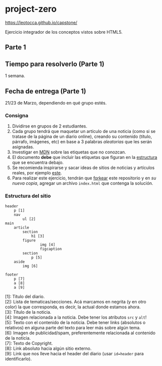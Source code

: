 # project-zero

https://leotocca.github.io/capstone/

Ejercicio integrador de los conceptos vistos sobre HTML5.

## Parte 1

## Tiempo para resolverlo (Parte 1)

1 semana.

## Fecha de entrega (Parte 1)

21/23 de Marzo, dependiendo en qué grupo estés.

### Consigna

1. Dividirse en grupos de 2 estudiantes. 
2. Cada grupo tendrá que maquetar un artículo de una noticia (como si se tratase de la página de un diario online), creando su contenido (título, párrafo, imágenes, etc) en base a 3 palabras *aleatorias* que les serán asignadas. 
3. Investigar en [MDN](https://developer.mozilla.org/en-US/) sobre las etiquetas que no conozcan.
4. El documento **debe** que incluir las etiquetas que figuran en la [estructura](#estructura-del-sitio) que se encuentra debajo.
5. Se recomienda inspirarse y sacar ideas de sitios de noticias y artículos reales, por ejemplo [este](https://www.lanacion.com.ar/buenos-aires/los-portenos-eligieron-luccianos-como-mejor-heladeria-nid2229133).
6. Para realizar este ejercicio, tendrán que [forkear](https://help.github.com/en/articles/fork-a-repo) este repositorio y en *su nueva copia*, agregar un archivo `index.html` que contenga la solución.

### Estructura del sitio

```
header
    p [1]
    nav
        ul [2]
main               
    article
        section
            h1 [3]
        figure
                img [4]
                figcaption
        section
            p [5]
    aside
        img [6]

footer
    p [7]
    a [8]
    a [9]
```

[1]: Título del diario.  
[2]: Lista de tematicas/secciones. Acá marcamos en negrita (y en otro color) la que corresponda, es decir, la actual donde estamos ahora.  
[3]: Título de la noticia.  
[4]: Imagen relacionada a la noticia. Debe tener los atributos `src` y `alt`!  
[5]: Texto con el contenido de la noticia. Debe tener links (absolutos o relativos) en alguna parte del texto para leer más sobre algún tema.  
[6]: Imagen de publicidad/spam, preferentemente relacionada al contenido de la noticia.  
[7]: Texto de Copyright.  
[8]: Link absoluto hacia algún sitio externo.  
[9]: Link que nos lleve hacia el header del diario (usar `id=header` para identificarlo).  
